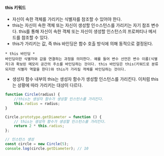 #### this 키워드
- 자신이 속한 객체를 가리키는 식별자를 참조할 수 있어야 한다.
- this는 자신이 속한 객체 또는 자신이 생성할 인ㅇ스턴스를 가리키는 자기 참조 변수다. this를 통해 자신이 속한 객체 또는 자신이 생성할 인스턴스의 프로퍼티나 메서드를 참조할 수 있다.
- this가 가리키는 값, 즉 this 바인딩은 함수 호출 방식에 의해 동적으로 결정된다.
```
* this 바인딩 *
바인딩이란 식별자와 값을 연결하는 과정을 의미한다. 예를 들어 변수 선언은 변수 이름(식별자)과 확보된 메모리 공간의 주소를 바인딩하는 것이다. this 바인딩은 this(키워드로 분류되지만 식별자 역할을 한다)와 this가 가리킬 객체를 바인딩하는 것이다.
```
- 생성자 함수 내부의 this는 생성자 함수가 생성할 인스턴스를 가리킨다. 이처럼 this는 상황에 따라 가리키는 대상이 다르다.
```javascript
function Circle(radius) {
	//this는 생성자 함수가 생성할 인스턴스를 가리킨다.
	this.radius = radius;
}

Circle.prototype.getDiameter = function () {
	// this는 생성자 함수가 생성할 인스턴스를 가리킨다.
	return 2 * this.radius;
};

// 인스턴스 생성
const circle = new Circle(5);
console.log(circle.getDiameter); // 10

```
